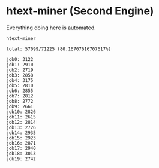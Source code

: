 # htext-miner (Second Engine)

Everything doing here is automated.

```
htext-miner

total: 57099/71225 (80.16707616707617%)

job0: 3122
job1: 2910
job2: 2719
job3: 2858
job4: 3175
job5: 2810
job6: 2855
job7: 2812
job8: 2772
job9: 2661
job10: 2826
job11: 2615
job12: 2814
job13: 2726
job14: 2935
job15: 2923
job16: 2871
job17: 2940
job18: 3013
job19: 2742
```